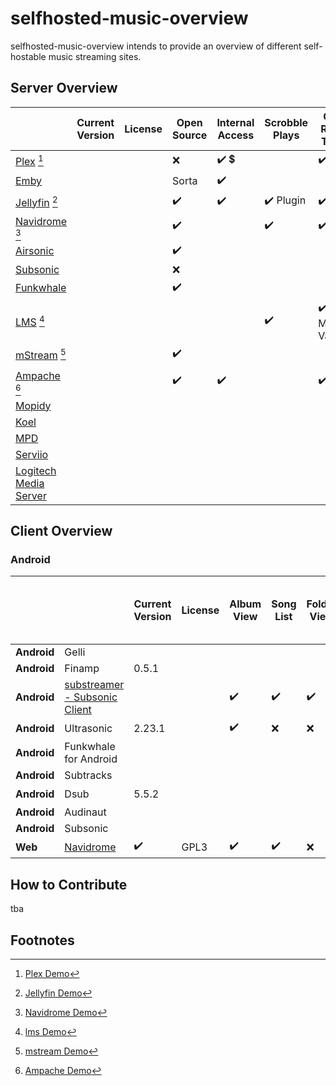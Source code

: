 # selfhosted-music-overview

selfhosted-music-overview intends to provide an overview of different self-hostable music streaming sites.




## Server Overview



|                                                              | Current Version | License | Open Source        | Internal Access                        | Scrobble Plays            | Can Read Tags                  | Can Write Tags                 | Subsonic API       | Can Share Music                        | Multi-User Support | Multi-Library Support | Smart Playlists    | Heart/Favorites    | 5 Star Rating      | Replay Gain        | Transcode          |
| ------------------------------------------------------------ | --------------- | ------- | ------------------ | -------------------------------------- | ------------------------- | ------------------------------ | ------------------------------ | ------------------ | -------------------------------------- | ------------------ | --------------------- | ------------------ | ------------------ | ------------------ | ------------------ | ------------------ |
| [Plex](https://github.com/plexinc/) [^plexdemo]              |                 |         | :x:                | :heavy_check_mark: :heavy_dollar_sign: |                           | :heavy_check_mark:             | :heavy_check_mark:             | :x:                | :heavy_check_mark: :heavy_dollar_sign: | :heavy_check_mark: | :heavy_check_mark:    | :heavy_check_mark: | :heavy_check_mark: |                    |                    |                    |
| [Emby](https://github.com/MediaBrowser/Emby)                 |                 |         | Sorta              | :heavy_check_mark:                     |                           |                                |                                |                    |                                        |                    |                       |                    |                    |                    |                    |                    |
| [Jellyfin](https://jellyfin.org/) [^jellyfindemo]            |                 |         | :heavy_check_mark: | :heavy_check_mark:                     | :heavy_check_mark: Plugin | :heavy_check_mark:             | :heavy_check_mark:             | :x:                | :heavy_check_mark:                     | :heavy_check_mark: | :heavy_check_mark:    | :x:                | :heavy_check_mark: | :x:                | :x:                | :heavy_check_mark: |
| [Navidrome](https://github.com/navidrome) [^navidromedemo]   |                 |         | :heavy_check_mark: |                                        | :heavy_check_mark:        | :heavy_check_mark:             | :x:                            | :heavy_check_mark: | :heavy_check_mark:                     | :heavy_check_mark: | :x: Future            | :x: Future         | :heavy_check_mark: | :heavy_check_mark: | :heavy_check_mark: | :heavy_check_mark: |
| [Airsonic](https://airsonic.github.io/)                      |                 |         | :heavy_check_mark: |                                        |                           |                                |                                |                    |                                        |                    |                       |                    |                    |                    |                    |                    |
| [Subsonic](https://github.com/subsonic)                      |                 |         | :x:                |                                        |                           |                                |                                |                    |                                        |                    |                       |                    |                    |                    |                    |                    |
| [Funkwhale](https://funkwhale.audio/)                        |                 |         | :heavy_check_mark: |                                        |                           |                                |                                | :heavy_check_mark: | :heavy_check_mark:                     |                    |                       |                    |                    |                    |                    |                    |
| [LMS](https://github.com/epoupon/lms) [^lmsdemo]             |                 |         |                    |                                        | :heavy_check_mark:        | :heavy_check_mark: Multi-Value | :heavy_check_mark: Multi-Value | :heavy_check_mark: |                                        | :heavy_check_mark: |                       | :heavy_check_mark: | :heavy_check_mark: |                    |                    |                    |
| [mStream](https://mstream.io/) [^mstreamdemo]                |                 |         | :heavy_check_mark: |                                        |                           |                                |                                |                    | :heavy_check_mark:                     |                    |                       | :x:                |                    | :heavy_check_mark: | :heavy_check_mark: | :heavy_check_mark: |
| [Ampache](https://ampache.org/) [^Ampachedemo]               |                 |         | :heavy_check_mark: | :heavy_check_mark:                     |                           | :heavy_check_mark:             | :heavy_check_mark: File or DB  | :heavy_check_mark: |                                        | :heavy_check_mark: |                       | :heavy_check_mark: | :heavy_check_mark: | :heavy_check_mark: |                    | :heavy_check_mark: |
| [Mopidy](https://docs.mopidy.com/)                           |                 |         |                    |                                        |                           |                                |                                |                    |                                        |                    |                       |                    |                    |                    |                    |                    |
| [Koel](https://koel.dev/)                                    |                 |         |                    |                                        |                           |                                |                                |                    |                                        |                    |                       |                    |                    |                    |                    |                    |
| [MPD](https://www.musicpd.org/)                              |                 |         |                    |                                        |                           |                                |                                |                    |                                        |                    |                       |                    |                    |                    |                    |                    |
| [Serviio](https://www.serviio.org/)                          |                 |         |                    |                                        |                           |                                |                                |                    |                                        |                    |                       |                    |                    |                    |                    |                    |
| [Logitech Media Server](https://www.mysqueezebox.com/download) |                 |         |                    |                                        |                           |                                |                                |                    |                                        |                    |                       |                    |                    |                    |                    |                    |



[^plexdemo]: [Plex Demo](https://app.plex.tv/desktop/#!/)
[^jellyfindemo]: [Jellyfin Demo](https://demo.jellyfin.org/)
[^navidromedemo]: [Navidrome Demo](https://www.navidrome.org/demo/)
[^lmsdemo]: [lms Demo](https://lms.demo.poupon.io/)
[^mstreamdemo]: [mstream Demo](https://demo.mstream.io/?)
[^Ampachedemo]: [Ampache Demo](https://ampache.org/demo.html)



## Client Overview

###  Android

|             |                                                              | Current Version    | License | Album View         | Song List          | Folder View        | Artist View        | Genre View         | List by decade     | List by year       | Playlist Support   | Most Played Song   | Most Played Album  | Recently Played Song | Recently Played Album | Recently Added Song | Recently Added Album | Offline Mode       | Download Music     | Podcasts           | Last.FM Scrobbling | Similar Songs      | Show Top songs of an artist | Shuffle Play       | Favourites / Starred / Bookmark | 5 Stars            | Search function    | Chromecast Support | Android Auto | mp3                | opus               | flac               | Dark Mode          | Themeable          | Open Source        | Price Tag | Smart Recommendations | Link |
| ----------- | ------------------------------------------------------------ | ------------------ | ------- | ------------------ | ------------------ | ------------------ | ------------------ | ------------------ | ------------------ | ------------------ | ------------------ | ------------------ | ------------------ | -------------------- | --------------------- | ------------------- | -------------------- | ------------------ | ------------------ | ------------------ | ------------------ | ------------------ | --------------------------- | ------------------ | ------------------------------- | ------------------ | ------------------ | ------------------ | ------------ | ------------------ | ------------------ | ------------------ | ------------------ | ------------------ | ------------------ | --------- | --------------------- | ---- |
| **Android** | Gelli                                                        |                    |         |                    |                    |                    |                    |                    |                    |                    |                    |                    |                    |                      |                       |                     |                      |                    |                    |                    |                    |                    |                             |                    |                                 |                    |                    |                    |              |                    |                    |                    |                    |                    |                    |           |                       |      |
| **Android** | Finamp                                                       | 0.5.1              |         |                    |                    |                    |                    |                    |                    |                    |                    |                    |                    |                      |                       |                     |                      |                    |                    |                    |                    |                    |                             |                    |                                 |                    |                    |                    |              |                    |                    |                    |                    |                    |                    |           |                       |      |
| **Android** | [substreamer - Subsonic Client](https://play.google.com/store/apps/details?id=com.ghenry22.substream2&hl=en&gl=US) |                    |         | :heavy_check_mark: | :heavy_check_mark: | :heavy_check_mark: | :heavy_check_mark: |                    | :heavy_check_mark: | :x:                | :heavy_check_mark: |                    |                    |                      |                       |                     |                      | :heavy_check_mark: | :heavy_check_mark: | :heavy_check_mark: | :heavy_check_mark: | :heavy_check_mark: | :heavy_check_mark:          | :heavy_check_mark: | :heavy_check_mark:              | :x:                | :heavy_check_mark: |                    |              | :heavy_check_mark: | :heavy_check_mark: | ?                  | :heavy_check_mark: | :x:                | :x:                | free      | :heavy_check_mark:    |      |
| **Android** | Ultrasonic                                                   | 2.23.1             |         | :heavy_check_mark: | :x:                | :x:                | :heavy_check_mark: | :x:                | :x:                | :heavy_check_mark: | :heavy_check_mark: | :x:                | :heavy_check_mark: | :x:                  | :heavy_check_mark:    | :x:                 | :heavy_check_mark:   | :x:                | :heavy_check_mark: |                    | :heavy_check_mark: |                    |                             | :heavy_check_mark: | :heavy_check_mark:              | :heavy_check_mark: | :heavy_check_mark: | :x:                | :x:          | :heavy_check_mark: |                    | :heavy_check_mark: | :heavy_check_mark: |                    |                    |           |                       |      |
| **Android** | Funkwhale for Android                                        |                    |         |                    |                    |                    |                    |                    |                    |                    |                    |                    |                    |                      |                       |                     |                      |                    |                    |                    |                    |                    |                             |                    |                                 |                    |                    |                    |              |                    |                    |                    |                    |                    |                    |           |                       |      |
| **Android** | Subtracks                                                    |                    |         |                    |                    |                    |                    |                    |                    |                    |                    |                    |                    |                      |                       |                     |                      |                    |                    |                    |                    |                    |                             |                    |                                 |                    |                    |                    |              |                    |                    |                    |                    |                    |                    |           |                       |      |
| **Android** | Dsub                                                         | 5.5.2              |         |                    |                    |                    |                    |                    |                    |                    |                    |                    |                    |                      |                       |                     |                      |                    |                    |                    |                    |                    |                             |                    |                                 |                    |                    | :heavy_check_mark: |              |                    |                    |                    |                    |                    |                    |           |                       |      |
| **Android** | Audinaut                                                     |                    |         |                    |                    |                    |                    |                    |                    |                    |                    |                    |                    |                      |                       |                     |                      |                    |                    |                    |                    |                    |                             |                    |                                 |                    |                    |                    |              |                    |                    |                    |                    |                    |                    |           |                       |      |
| **Android** | Subsonic                                                     |                    |         |                    |                    |                    |                    |                    |                    |                    |                    |                    |                    |                      |                       |                     |                      |                    |                    |                    |                    |                    |                             |                    |                                 |                    |                    |                    |              |                    |                    |                    |                    |                    |                    |           |                       |      |
| **Web**     | [Navidrome](https://github.com/navidrome)                    | :heavy_check_mark: | GPL3    | :heavy_check_mark: | :heavy_check_mark: | :x:                | :heavy_check_mark: | :heavy_check_mark: | :x:                | :heavy_check_mark: | :heavy_check_mark: | :heavy_check_mark: | :heavy_check_mark: | :heavy_check_mark:   | :heavy_check_mark:    | :heavy_check_mark:  | :heavy_check_mark:   | :x:                | :heavy_check_mark: | :x:                | :heavy_check_mark: | :x:                | :x:                         | :heavy_check_mark: | :heavy_check_mark:              | :x:                | :heavy_check_mark: |                    |              | :heavy_check_mark: | :heavy_check_mark: | :heavy_check_mark: | :heavy_check_mark: | :heavy_check_mark: | :heavy_check_mark: | free      | :x:                   |      |





## How to Contribute

tba

## Footnotes
